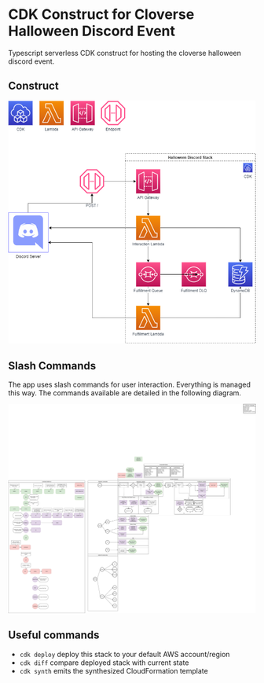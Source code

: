 # CDK Construct for Cloverse Halloween Discord Event

Typescript serverless CDK construct for hosting the cloverse halloween discord event.

## Construct

![AWS Infrastructure Diagram indicating communication with Discord via an API Gateway using Lambda proxies, DynamoDB, and an SQS queue for fulfillment](/docs/infrastructure.drawio.png)

## Slash Commands

The app uses slash commands for user interaction. Everything is managed this way. The commands available are detailed in the following diagram.

![A gigantic unreadable flow chart detailing the discord slash commands for the application](/docs/command-workflows.drawio.png)

## Useful commands

- `cdk deploy` deploy this stack to your default AWS account/region
- `cdk diff` compare deployed stack with current state
- `cdk synth` emits the synthesized CloudFormation template
